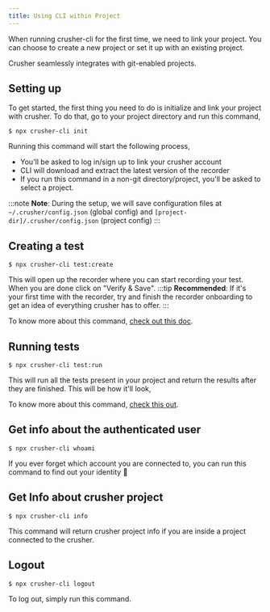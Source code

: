 ```yaml
---
title: Using CLI within Project
---
```


<head>
  <title>Basic usage | Maintain a Global Configuration File</title>
  <meta
    name="description"
    content="Crusher.dev"
  />
</head>

When running crusher-cli for the first time, we need to link your project. You can choose to create a new project or set it up with an existing project.

Crusher seamlessly integrates with git-enabled projects.

## Setting up

To get started, the first thing you need to do is initialize and link your project with crusher.  To do that, go to your project directory and run this command,

```shell
$ npx crusher-cli init
```

Running this command will start the following process,

- You&#39;ll be asked to log in/sign up to link your crusher account
- CLI will download and extract the latest version of the recorder
-  If you run this command in a non-git directory/project, you&#39;ll be asked to select a project.

:::note **Note**:
During the setup, we will save configuration files at `~/.crusher/config.json` (global config) and `[project-dir]/.crusher/config.json` (project config)
:::

## Creating a test

```shell
$ npx crusher-cli test:create
```

This will open up the recorder where you can start recording your test. When you are done click on &quot;Verify &amp; Save&quot;.
:::tip **Recommended**:
If it&#39;s your first time with the recorder, try and finish the recorder onboarding to get an idea of everything crusher has to offer.
:::

To know more about this command, [check out this doc](https://docs.crusher.dev/cli/commands#testCreate).

## Running tests

```shell
$ npx crusher-cli test:run
```

This will run all the tests present in your project and return the results after they are finished. This will be how it&#39;ll look,

To know more about this command, [check this out](https://docs.crusher.dev/cli/commands#testRun).

## Get info about the authenticated user

```shell
$ npx crusher-cli whoami
```

If you ever forget which account you are connected to, you can run this command to find out your identity 🤔

## Get Info about crusher project

```shell
$ npx crusher-cli info
```

This command will return crusher project info if you are inside a project connected to the crusher.

## Logout

```shell
$ npx crusher-cli logout
```

To log out, simply run this command.